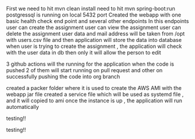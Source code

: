 First we need to hit mvn clean install 
need to hit mvn spring-boot:run
postgressql is running on local 5432 port
Created the webapp with one basic health check end point and several other endpoints
In this endpoints user can create the assignment
user can view the assignment
user can delete the assignment
user data and mail address will be taken from /opt with users.csv file and then application will store the data into database 
when user is trying to create the assignment , the application will check with the user data in db then only it will allow the person to edit

3 github actions will the running for the application when the code is pushed
2 of them will start running on pull request and other on successfully pushing the code into org branch

created a packer folder where it is used to create the AWS AMI with the webapp jar file 
created a service file which will be used as systemd file , and it will copied to ami 
once the instance is up , the application will run automatically


testing!!

testing!!

